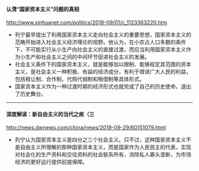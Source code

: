 #### 认清“国家资本主义”问题的真相
http://www.xinhuanet.com/politics/2018-09/01/c_1123363220.htm
- 列宁最早提出了利用国家资本主义走向社会主义的重要思想，国家资本主义的范畴开始进入社会主义经济理论的视野。他认为，在小农占人口多数的条件下，不可能实行从小生产向社会主义的直接过渡，而应当利用国家资本主义作为小生产和社会主义之间的中间环节促进社会主义的发展。
- 社会主义条件下的国家资本主义，就是能够加以限制、能够规定其范围的资本主义，是社会主义一种积极、有益的经济成分，有利于增进广大人民的利益，包括租让制、合作制、代购代销制和租借制等具体形式。
- 国家资本主义作为一种过渡时期的经济形式也就完成了自己的历史使命，退出了历史舞台。
---
#### 深度解读：新自由主义的当代之疾（三
http://news.dwnews.com/china/news/2019-09-29/60151079.html
- 列宁认为国家资本主义是四分之三个社会主义。只不过，这种国家资本主义不是自由主义所理解的那种国家资本主义，而是国家作为人民民主的代表，实现对社会化的生产资料和交往资料的社会联系所有，消除私人寡头垄断，为市场经济的更好运行提供前提保障。
